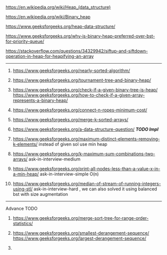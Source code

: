 https://en.wikipedia.org/wiki/Heap_(data_structure)

https://en.wikipedia.org/wiki/Binary_heap

https://www.geeksforgeeks.org/heap-data-structure/

https://www.geeksforgeeks.org/why-is-binary-heap-preferred-over-bst-for-priority-queue/

https://stackoverflow.com/questions/34329942/siftup-and-siftdown-operation-in-heap-for-heapifying-an-array



-------------------------------------------------------------------------------------------------------------------


1) https://www.geeksforgeeks.org/nearly-sorted-algorithm/

2) https://www.geeksforgeeks.org/tournament-tree-and-binary-heap/

3) https://www.geeksforgeeks.org/check-if-a-given-binary-tree-is-heap/
https://www.geeksforgeeks.org/how-to-check-if-a-given-array-represents-a-binary-heap/

4) https://www.geeksforgeeks.org/connect-n-ropes-minimum-cost/

5) https://www.geeksforgeeks.org/merge-k-sorted-arrays/

6) https://www.geeksforgeeks.org/a-data-structure-question/   ***TODO Impl***

7) https://www.geeksforgeeks.org/maximum-distinct-elements-removing-k-elements/
instead of given sol use min heap

8) https://www.geeksforgeeks.org/k-maximum-sum-combinations-two-arrays/     ask-in-interview-medium

9) https://www.geeksforgeeks.org/print-all-nodes-less-than-a-value-x-in-a-min-heap/ ask-in-interview-simple O(n)

10) https://www.geeksforgeeks.org/median-of-stream-of-running-integers-using-stl/ ask-in-interview-hard   , we can also solved it using balanced bst with size augmentation



---------------------------------------------------------------------------------------------------------

Advance TODO

1) https://www.geeksforgeeks.org/merge-sort-tree-for-range-order-statistics/

2) https://www.geeksforgeeks.org/smallest-derangement-sequence/
https://www.geeksforgeeks.org/largest-derangement-sequence/

3) 

